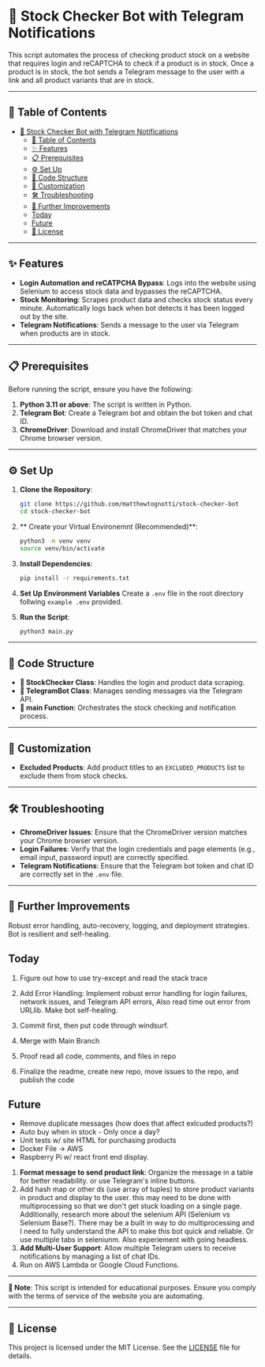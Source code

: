 # 🛒 Stock Checker Bot with Telegram Notifications

This script automates the process of checking product stock on a website that requires login and reCAPTCHA to check if a product is in stock. Once a product is in stock, the bot sends a Telegram message to the user with a link and all product variants that are in stock.

---

## 📑 Table of Contents
- [🛒 Stock Checker Bot with Telegram Notifications](#-stock-checker-bot-with-telegram-notifications)
  - [📑 Table of Contents](#-table-of-contents)
  - [✨ Features](#-features)
  - [📋 Prerequisites](#-prerequisites)
  - [⚙️ Set Up](#️-set-up)
  - [🧩 Code Structure](#-code-structure)
  - [🎨 Customization](#-customization)
  - [🛠 Troubleshooting](#-troubleshooting)
  - [🚀 Further Improvements](#-further-improvements)
  - [Today](#today)
  - [Future](#future)
  - [📜 License](#-license)

---

## ✨ Features

- **Login Automation and reCATPCHA Bypass**: Logs into the website using Selenium to access stock data and bypasses the reCAPTCHA.
- **Stock Monitoring**: Scrapes product data and checks stock status every minute. Automatically logs back when bot detects it has been logged out by the site. 
- **Telegram Notifications**: Sends a message to the user via Telegram when products are in stock.

---

## 📋 Prerequisites

Before running the script, ensure you have the following:

1. **Python 3.11 or above**: The script is written in Python.
2. **Telegram Bot**: Create a Telegram bot and obtain the bot token and chat ID.
3. **ChromeDriver**: Download and install ChromeDriver that matches your Chrome browser version.

---

## ⚙️ Set Up

1. **Clone the Repository**:
    ```bash
    git clone https://github.com/matthewtognotti/stock-checker-bot
    cd stock-checker-bot
    ```
2. ** Create your Virtual Environemnt (Recommended)**:
    ```bash
    python3 -m venv venv
    source venv/bin/activate
    ```
3. **Install Dependencies**:
    ```bash
    pip install -r requirements.txt
    ```
4. **Set Up Environment Variables**
    Create a `.env` file in the root directory follwing `example .env` provided.

5. **Run the Script**:
    ```bash
    python3 main.py
    ```

---

## 🧩 Code Structure

- **🛒 StockChecker Class**: Handles the login and product data scraping.
- **🤖 TelegramBot Class**: Manages sending messages via the Telegram API.
- **🔄 main Function**: Orchestrates the stock checking and notification process.

---

## 🎨 Customization

- **Excluded Products**: Add product titles to an `EXCLUDED_PRODUCTS` list to exclude them from stock checks.
  
---

## 🛠 Troubleshooting

- **ChromeDriver Issues**: Ensure that the ChromeDriver version matches your Chrome browser version.
- **Login Failures**: Verify that the login credentials and page elements (e.g., email input, password input) are correctly specified.
- **Telegram Notifications**: Ensure that the Telegram bot token and chat ID are correctly set in the `.env` file.

---

## 🚀 Further Improvements

Robust error handling, auto-recovery, logging, and deployment strategies. Bot is resilient and self-healing.

Today
--
1. Figure out how to use try-except and read the stack trace
2. Add Error Handling: Implement robust error handling for login failures, network issues, and Telegram API errors, Also read time out error from URLlib. Make bot self-healing.

3. Commit first, then put code through windsurf.

4. Merge with Main Branch

5. Proof read all code, comments, and files in repo
6. Finalize the readme, create new repo, move issues to the repo, and publish the code




Future
--
- Remove duplicate messages (how does that affect exlcuded products?)
- Auto buy when in stock -  Only once a day? 
- Unit tests w/ site HTML for purchasing products
- Docker File -> AWS
- Raspberry Pi w/ react front end display. 
  
1.  **Format message to send product link**: Organize the message in a table for better readability. or use Telegram's inline buttons. 
2.  Add hash map or other ds (use array of tuples) to store product variants in product and display to the user. this may need to be done with multiprocessing so that we don't get stuck loading on a single page. Additionally, research more about the selenium API (Selenium vs Selenium Base?). There may be a built in way to do multiprocessing and I need to fully understand the API to make this bot quick and reliable. Or use multiple tabs in seleniunm. Also experiement with going headless. 
3.  **Add Multi-User Support**: Allow multiple Telegram users to receive notifications by managing a list of chat IDs.
4.  Run on AWS Lambda or Google Cloud Functions.

---

**📝 Note**: This script is intended for educational purposes. Ensure you comply with the terms of service of the website you are automating.

---

## 📜 License

This project is licensed under the MIT License. See the [LICENSE](LICENSE) file for details.